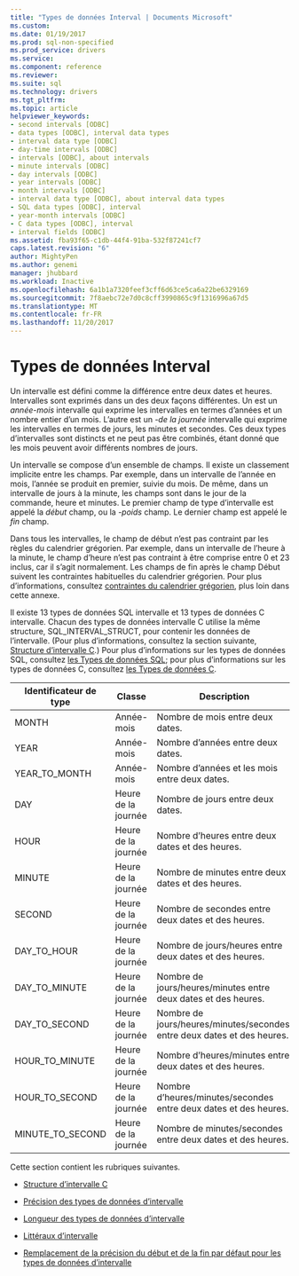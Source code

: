 ```yaml
---
title: "Types de données Interval | Documents Microsoft"
ms.custom: 
ms.date: 01/19/2017
ms.prod: sql-non-specified
ms.prod_service: drivers
ms.service: 
ms.component: reference
ms.reviewer: 
ms.suite: sql
ms.technology: drivers
ms.tgt_pltfrm: 
ms.topic: article
helpviewer_keywords:
- second intervals [ODBC]
- data types [ODBC], interval data types
- interval data type [ODBC]
- day-time intervals [ODBC]
- intervals [ODBC], about intervals
- minute intervals [ODBC]
- day intervals [ODBC]
- year intervals [ODBC]
- month intervals [ODBC]
- interval data type [ODBC], about interval data types
- SQL data types [ODBC], interval
- year-month intervals [ODBC]
- C data types [ODBC], interval
- interval fields [ODBC]
ms.assetid: fba93f65-c1db-44f4-91ba-532f87241cf7
caps.latest.revision: "6"
author: MightyPen
ms.author: genemi
manager: jhubbard
ms.workload: Inactive
ms.openlocfilehash: 6a1b1a7320feef3cff6d63ce5ca6a22be6329169
ms.sourcegitcommit: 7f8aebc72e7d0c8cff3990865c9f1316996a67d5
ms.translationtype: MT
ms.contentlocale: fr-FR
ms.lasthandoff: 11/20/2017
---
```

# <a name="interval-data-types"></a>Types de données Interval
Un intervalle est défini comme la différence entre deux dates et heures. Intervalles sont exprimés dans un des deux façons différentes. Un est un *année-mois* intervalle qui exprime les intervalles en termes d’années et un nombre entier d’un mois. L’autre est un *-de la journée* intervalle qui exprime les intervalles en termes de jours, les minutes et secondes. Ces deux types d’intervalles sont distincts et ne peut pas être combinés, étant donné que les mois peuvent avoir différents nombres de jours.  
  
 Un intervalle se compose d’un ensemble de champs. Il existe un classement implicite entre les champs. Par exemple, dans un intervalle de l’année en mois, l’année se produit en premier, suivie du mois. De même, dans un intervalle de jours à la minute, les champs sont dans le jour de la commande, heure et minutes. Le premier champ de type d’intervalle est appelé la *début* champ, ou la *-poids* champ. Le dernier champ est appelé le *fin* champ.  
  
 Dans tous les intervalles, le champ de début n’est pas contraint par les règles du calendrier grégorien. Par exemple, dans un intervalle de l’heure à la minute, le champ d’heure n’est pas contraint à être comprise entre 0 et 23 inclus, car il s’agit normalement. Les champs de fin après le champ Début suivent les contraintes habituelles du calendrier grégorien. Pour plus d’informations, consultez [contraintes du calendrier grégorien](../../../odbc/reference/appendixes/constraints-of-the-gregorian-calendar.md), plus loin dans cette annexe.  
  
 Il existe 13 types de données SQL intervalle et 13 types de données C intervalle. Chacun des types de données intervalle C utilise la même structure, SQL_INTERVAL_STRUCT, pour contenir les données de l’intervalle. (Pour plus d’informations, consultez la section suivante, [Structure d’intervalle C](../../../odbc/reference/appendixes/c-interval-structure.md).) Pour plus d’informations sur les types de données SQL, consultez [les Types de données SQL](../../../odbc/reference/appendixes/sql-data-types.md); pour plus d’informations sur les types de données C, consultez [les Types de données C](../../../odbc/reference/appendixes/c-data-types.md).  
  
|Identificateur de type|Classe| Description|  
|---------------------|-----------|-----------------|  
|MONTH|Année-mois|Nombre de mois entre deux dates.|  
|YEAR|Année-mois|Nombre d’années entre deux dates.|  
|YEAR_TO_MONTH|Année-mois|Nombre d’années et les mois entre deux dates.|  
|DAY|Heure de la journée|Nombre de jours entre deux dates.|  
|HOUR|Heure de la journée|Nombre d’heures entre deux dates et des heures.|  
|MINUTE|Heure de la journée|Nombre de minutes entre deux dates et des heures.|  
|SECOND|Heure de la journée|Nombre de secondes entre deux dates et des heures.|  
|DAY_TO_HOUR|Heure de la journée|Nombre de jours/heures entre deux dates et des heures.|  
|DAY_TO_MINUTE|Heure de la journée|Nombre de jours/heures/minutes entre deux dates et des heures.|  
|DAY_TO_SECOND|Heure de la journée|Nombre de jours/heures/minutes/secondes entre deux dates et des heures.|  
|HOUR_TO_MINUTE|Heure de la journée|Nombre d’heures/minutes entre deux dates et des heures.|  
|HOUR_TO_SECOND|Heure de la journée|Nombre d’heures/minutes/secondes entre deux dates et des heures.|  
|MINUTE_TO_SECOND|Heure de la journée|Nombre de minutes/secondes entre deux dates et des heures.|  
  
 Cette section contient les rubriques suivantes.  
  
-   [Structure d’intervalle C](../../../odbc/reference/appendixes/c-interval-structure.md)  
  
-   [Précision des types de données d’intervalle](../../../odbc/reference/appendixes/interval-data-type-precision.md)  
  
-   [Longueur des types de données d’intervalle](../../../odbc/reference/appendixes/interval-data-type-length.md)  
  
-   [Littéraux d’intervalle](../../../odbc/reference/appendixes/interval-literals.md)  
  
-   [Remplacement de la précision du début et de la fin par défaut pour les types de données d’intervalle](../../../odbc/reference/appendixes/overriding-default-leading-and-seconds-precision-for-interval-data-types.md)
